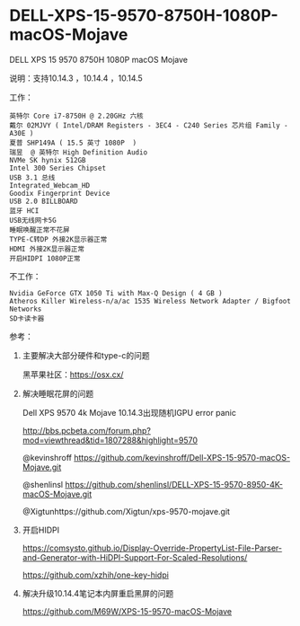 # DELL-XPS-15-9570-8750H-1080P-macOS-Mojave
DELL XPS 15 9570 8750H 1080P macOS Mojave

说明：支持10.14.3 ，10.14.4 ，10.14.5 



工作：

    英特尔 Core i7-8750H @ 2.20GHz 六核
    戴尔 02MJVY ( Intel/DRAM Registers - 3EC4 - C240 Series 芯片组 Family - A30E )
    夏普 SHP149A ( 15.5 英寸 1080P  )
    瑞昱  @ 英特尔 High Definition Audio
    NVMe SK hynix 512GB
    Intel 300 Series Chipset
    USB 3.1 总线
    Integrated_Webcam_HD
    Goodix Fingerprint Device
    USB 2.0 BILLBOARD 
    蓝牙 HCI
    USB无线网卡5G
    睡眠唤醒正常不花屏
    TYPE-C转DP 外接2K显示器正常
    HDMI 外接2K显示器正常
    开启HIDPI 1080P正常


不工作：

    Nvidia GeForce GTX 1050 Ti with Max-Q Design ( 4 GB )
    Atheros Killer Wireless-n/a/ac 1535 Wireless Network Adapter / Bigfoot Networks
    SD卡读卡器


参考：

1. 主要解决大部分硬件和type-c的问题

    黑苹果社区：https://osx.cx/ 

2. 解决睡眠花屏的问题

    Dell XPS 9570 4k Mojave 10.14.3出现随机IGPU error panic 
    
    http://bbs.pcbeta.com/forum.php?mod=viewthread&tid=1807288&highlight=9570
    
    @kevinshroff  https://github.com/kevinshroff/Dell-XPS-15-9570-macOS-Mojave.git
    
    @shenlinsl https://github.com/shenlinsl/DELL-XPS-15-9570-8950-4K-macOS-Mojave.git
    
    @Xigtunhttps://github.com/Xigtun/xps-9570-mojave.git
    
3. 开启HIDPI

    https://comsysto.github.io/Display-Override-PropertyList-File-Parser-and-Generator-with-HiDPI-Support-For-Scaled-Resolutions/
    
    https://github.com/xzhih/one-key-hidpi
    
4. 解决升级10.14.4笔记本内屏重启黑屏的问题

    https://github.com/M69W/XPS-15-9570-macOS-Mojave